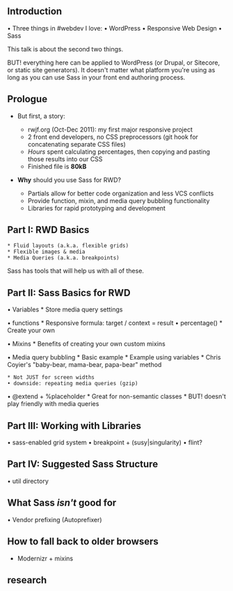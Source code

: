 ## Introduction

• Three things in #webdev I love:
    • WordPress
    • Responsive Web Design
    • Sass

This talk is about the second two things.

BUT! everything here can be applied to WordPress (or Drupal, or Sitecore, or static site generators). It doesn't matter what platform you're using as long as you can use Sass in your front end authoring process.

## Prologue

* But first, a story:
	* rwjf.org (Oct-Dec 2011): my first major responsive project
	* 2 front end developers, no CSS preprocessors (git hook for concatenating separate CSS files)
    * _Hours_ spent calculating percentages, then copying and pasting those results into our CSS
	* Finished file is **80kB**

* **Why** should you use Sass for RWD?
	* Partials allow for better code organization and less VCS conflicts
	* Provide function, mixin, and media query bubbling functionality
    * Libraries for rapid prototyping and development

## Part I: RWD Basics

    * Fluid layouts (a.k.a. flexible grids)
    * Flexible images & media
    * Media Queries (a.k.a. breakpoints)

Sass has tools that will help us with all of these.

## Part II: Sass Basics for RWD

• Variables
    * Store media query settings

• functions
    * Responsive formula: target / context = result
    • percentage()
    * Create your own

• Mixins
	* Benefits of creating your own custom mixins

• Media query bubbling
    * Basic example
    * Example using variables
    * Chris Coyier's "baby-bear, mama-bear, papa-bear" method

    * Not JUST for screen widths
    • downside: repeating media queries (gzip)

• @extend + %placeholder
    * Great for non-semantic classes
    * BUT! doesn't play friendly with media queries

## Part III: Working with Libraries

• sass-enabled grid system
• breakpoint + (susy|singularity)
• flint?

## Part IV: Suggested Sass Structure

• util directory

## What Sass *isn't* good for

• Vendor prefixing (Autoprefixer)

## How to fall back to older browsers

* Modernizr + mixins

## research
